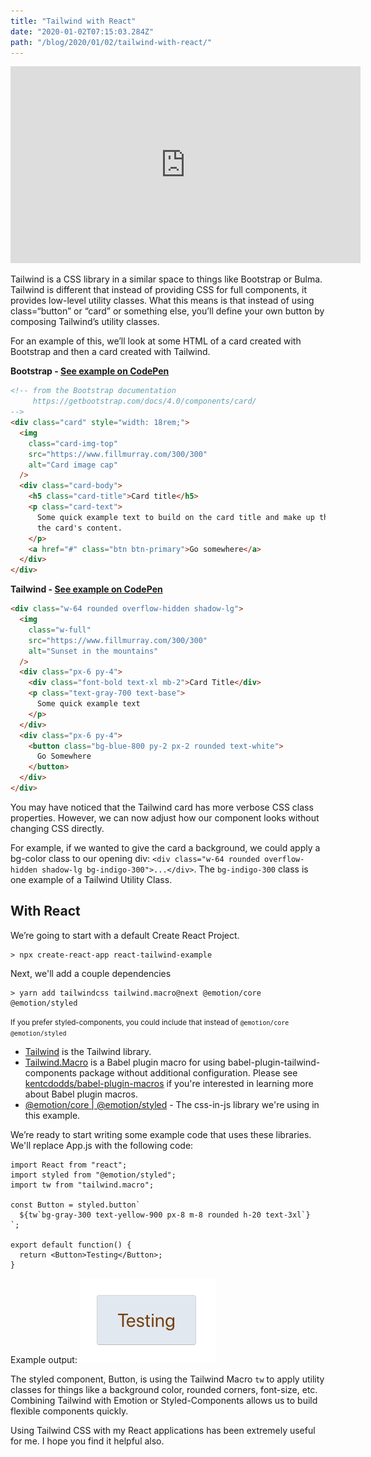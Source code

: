 ```yaml
---
title: "Tailwind with React"
date: "2020-01-02T07:15:03.284Z"
path: "/blog/2020/01/02/tailwind-with-react/"
---
```


<iframe width="560" height="315" src="https://www.youtube.com/embed/kl-flSYLkhc" frameborder="0" allow="accelerometer; autoplay; encrypted-media; gyroscope; picture-in-picture" allowfullscreen></iframe>

Tailwind is a CSS library in a similar space to things like Bootstrap or Bulma. Tailwind is different that instead of providing CSS for full components, it provides low-level utility classes. What this means is that instead of using class=“button” or “card” or something else, you’ll define your own button by composing Tailwind’s utility classes.

For an example of this, we’ll look at some HTML of a card created with Bootstrap and then a card created with Tailwind.

**Bootstrap - [See example on CodePen](https://codepen.io/ryanlanciaux/pen/dyPzXBz)**

```HTML
<!-- from the Bootstrap documentation
     https://getbootstrap.com/docs/4.0/components/card/
-->
<div class="card" style="width: 18rem;">
  <img
    class="card-img-top"
    src="https://www.fillmurray.com/300/300"
    alt="Card image cap"
  />
  <div class="card-body">
    <h5 class="card-title">Card title</h5>
    <p class="card-text">
      Some quick example text to build on the card title and make up the bulk of
      the card's content.
    </p>
    <a href="#" class="btn btn-primary">Go somewhere</a>
  </div>
</div>
```

**Tailwind - [See example on CodePen](https://codepen.io/ryanlanciaux/pen/KKwvMOj)**

```HTML
<div class="w-64 rounded overflow-hidden shadow-lg">
  <img
    class="w-full"
    src="https://www.fillmurray.com/300/300"
    alt="Sunset in the mountains"
  />
  <div class="px-6 py-4">
    <div class="font-bold text-xl mb-2">Card Title</div>
    <p class="text-gray-700 text-base">
      Some quick example text
    </p>
  </div>
  <div class="px-6 py-4">
    <button class="bg-blue-800 py-2 px-2 rounded text-white">
      Go Somewhere
    </button>
  </div>
</div>
```

You may have noticed that the Tailwind card has more verbose CSS class properties. However, we can now adjust how our component looks without changing CSS directly.

For example, if we wanted to give the card a background, we could apply a bg-color class to our opening div: `<div class="w-64 rounded overflow-hidden shadow-lg bg-indigo-300">...</div>`. The `bg-indigo-300` class is one example of a Tailwind Utility Class.

## With React

We’re going to start with a default Create React Project.

```
> npx create-react-app react-tailwind-example
```

Next, we'll add a couple dependencies

```
> yarn add tailwindcss tailwind.macro@next @emotion/core @emotion/styled
```

<small>If you prefer styled-components, you could include that instead of `@emotion/core @emotion/styled`</small>

- [Tailwind](https://www.npmjs.com/package/tailwindcss) is the Tailwind library.
- [Tailwind.Macro](https://www.npmjs.com/package/tailwind.macro) is a Babel plugin macro for using babel-plugin-tailwind-components package without additional configuration. Please see [kentcdodds/babel-plugin-macros](https://github.com/kentcdodds/babel-plugin-macros) if you're interested in learning more about Babel plugin macros.
- [@emotion/core | @emotion/styled](https://emotion.sh/docs/introduction) - The css-in-js library we're using in this example.

We’re ready to start writing some example code that uses these libraries. We'll replace App.js with the following code:

```
import React from "react";
import styled from "@emotion/styled";
import tw from "tailwind.macro";

const Button = styled.button`
  ${tw`bg-gray-300 text-yellow-900 px-8 m-8 rounded h-20 text-3xl`}
`;

export default function() {
  return <Button>Testing</Button>;
}
```

Example output:
<img src="./tailwind_output.png" alt="" />

The styled component, Button, is using the Tailwind Macro `tw` to apply utility classes for things like a background color, rounded corners, font-size, etc. Combining Tailwind with Emotion or Styled-Components allows us to build flexible components quickly.

Using Tailwind CSS with my React applications has been extremely useful for me. I hope you find it helpful also.
